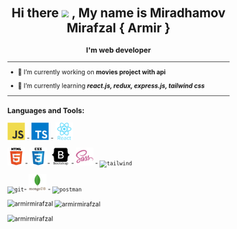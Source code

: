 <h1 align="center">Hi there <img src="https://camo.githubusercontent.com/e8e7b06ecf583bc040eb60e44eb5b8e0ecc5421320a92929ce21522dbc34c891/68747470733a2f2f6d656469612e67697068792e636f6d2f6d656469612f6876524a434c467a6361737252346961377a2f67697068792e676966" width="35px"> ,       My name is Miradhamov Mirafzal { Armir }</h1>
<h3 align="center">I'm web developer</h3>

-----------------------------------------------------------
- 🔭 I’m currently working on **movies project with api**

- 🌱 I’m currently learning ***react.js, redux, express.js, tailwind css***
<p align="left">
</p>

<hr/>

<h3 align="left">Languages and Tools:</h3>

<p align="left"> 
  <code><img src="https://raw.githubusercontent.com/devicons/devicon/master/icons/javascript/javascript-original.svg" alt="javascript" width="40" height="40"/></code> -
  <code><img src="https://raw.githubusercontent.com/devicons/devicon/master/icons/typescript/typescript-original.svg" alt="typescript" width="40" height="40"/></code> -
  <code><img src="https://raw.githubusercontent.com/devicons/devicon/master/icons/react/react-original-wordmark.svg" alt="react" width="40" height="40"/></code> 


  <code><img src="https://raw.githubusercontent.com/devicons/devicon/master/icons/html5/html5-original-wordmark.svg" alt="html5" width="40" height="40"/></code>-
  <code><img src="https://raw.githubusercontent.com/devicons/devicon/master/icons/css3/css3-original-wordmark.svg" alt="css3" width="40" height="40"/></code>-
  <code><img src="https://raw.githubusercontent.com/devicons/devicon/master/icons/bootstrap/bootstrap-plain-wordmark.svg" alt="bootstrap" width="40" height="40"/></code> -
  <code><img src="https://raw.githubusercontent.com/devicons/devicon/master/icons/sass/sass-original.svg" alt="sass" width="40" height="40"/></code> -
  <code><img src="https://www.vectorlogo.zone/logos/tailwindcss/tailwindcss-icon.svg" alt="tailwind" width="40" height="40"/></code>

  
  <code><img src="https://www.vectorlogo.zone/logos/git-scm/git-scm-icon.svg" alt="git" width="40" height="40"/></code>-
  <code><img src="https://raw.githubusercontent.com/devicons/devicon/master/icons/mongodb/mongodb-original-wordmark.svg" alt="mongodb" width="40" height="40"/></code> -
  <code><img src="https://www.vectorlogo.zone/logos/getpostman/getpostman-icon.svg" alt="postman" width="40" height="40"/></code> 
</p>

<p><img align="left" src="https://github-readme-stats.vercel.app/api/top-langs?username=armirmirafzal&show_icons=true&locale=en&layout=compact" alt="armirmirafzal" /></p>

<p>&nbsp;<img align="center" src="https://github-readme-stats.vercel.app/api?username=armirmirafzal&show_icons=true&locale=en" alt="armirmirafzal" /></p>

<p><img align="center" src="https://github-readme-streak-stats.herokuapp.com/?user=armirmirafzal&" alt="armirmirafzal" /></p>
